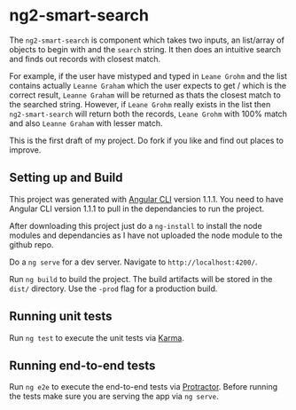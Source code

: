 # ng2-smart-search

The `ng2-smart-search` is component which takes two inputs, an list/array of objects to begin with and the `search` string.
It then does an intuitive search and finds out records with closest match.

For example, if the user have mistyped and typed in `Leane Grohm` and the list contains actually `Leanne Graham` which the user expects to get / which is the correct result, `Leanne Graham` will be returned as thats the closest match to the searched string. However, if `Leane Grohm` really exists in the list then `ng2-smart-search` will return both the records, `Leane Grohm` with 100% match and also `Leanne Graham` with lesser match.

This is the first draft of my project. Do fork if you like and find out places to improve.

## Setting up and Build

This project was generated with [Angular CLI](https://github.com/angular/angular-cli) version 1.1.1.
You need to have Angular CLI version 1.1.1 to pull in the dependancies to run the project.

After downloading this project just do a `ng-install` to install the node modules and dependancies as I have not uploaded the node module to the github repo.

Do a `ng serve` for a dev server. Navigate to `http://localhost:4200/`.

Run `ng build` to build the project. The build artifacts will be stored in the `dist/` directory. Use the `-prod` flag for a production build.

## Running unit tests

Run `ng test` to execute the unit tests via [Karma](https://karma-runner.github.io).

## Running end-to-end tests

Run `ng e2e` to execute the end-to-end tests via [Protractor](http://www.protractortest.org/).
Before running the tests make sure you are serving the app via `ng serve`.
